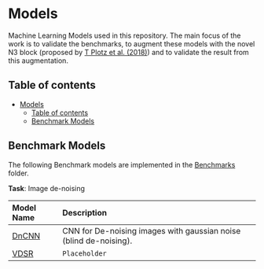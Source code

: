 # Models

Machine Learning Models used in this repository. The main focus of the work is to validate the benchmarks, to augment these models with the novel N3 block (proposed by [T Plotz et al. (2018)](../Papers/README.md)) and to validate the result from this augmentation.

## Table of contents

- [Models](#models)
    - [Table of contents](#table-of-contents)
    - [Benchmark Models](#benchmark-models)

## Benchmark Models

The following Benchmark models are implemented in the [Benchmarks](./Benchmarks/) folder.

**Task**: Image de-noising

| Model Name | Description |
| :---- | :----- |
| [DnCNN](./Benchmarks/DnCNN/README.md) | CNN for De-noising images with gaussian noise (blind de-noising). |
| [VDSR](./Benchmarks/VDSR/README.md) | `Placeholder` |
